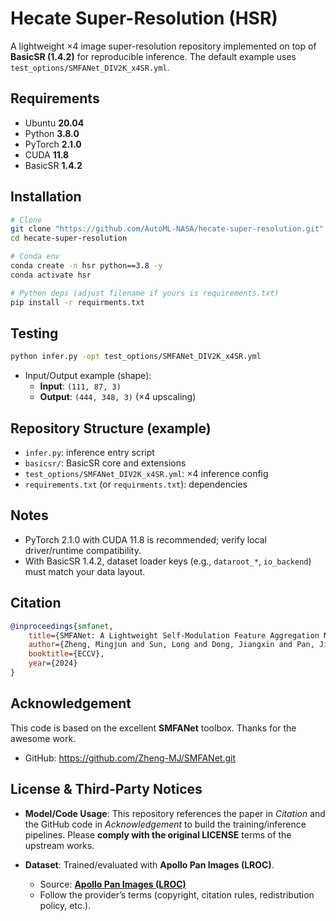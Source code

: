 # Hecate Super-Resolution (HSR)

A lightweight ×4 image super-resolution repository implemented on top of **BasicSR (1.4.2)** for reproducible inference. The default example uses `test_options/SMFANet_DIV2K_x4SR.yml`.

## Requirements

- Ubuntu **20.04**
- Python **3.8.0**
- PyTorch **2.1.0**
- CUDA **11.8**
- BasicSR **1.4.2**

## Installation
```bash
# Clone
git clone "https://github.com/AutoML-NASA/hecate-super-resolution.git"
cd hecate-super-resolution

# Conda env
conda create -n hsr python==3.8 -y
conda activate hsr

# Python deps (adjust filename if yours is requirements.txt)
pip install -r requirments.txt
```

## Testing
```bash
python infer.py -opt test_options/SMFANet_DIV2K_x4SR.yml
```

- Input/Output example (shape):  
  - **Input**: `(111, 87, 3)`  
  - **Output**: `(444, 348, 3)` (×4 upscaling)

## Repository Structure (example)

- `infer.py`: inference entry script  
- `basicsr/`: BasicSR core and extensions  
- `test_options/SMFANet_DIV2K_x4SR.yml`: ×4 inference config  
- `requirements.txt` (or `requirments.txt`): dependencies

## Notes

- PyTorch 2.1.0 with CUDA 11.8 is recommended; verify local driver/runtime compatibility.  
- With BasicSR 1.4.2, dataset loader keys (e.g., `dataroot_*`, `io_backend`) must match your data layout.

## Citation
```bibtex
@inproceedings{smfanet,
    title={SMFANet: A Lightweight Self-Modulation Feature Aggregation Network for Efficient Image Super-Resolution},
    author={Zheng, Mingjun and Sun, Long and Dong, Jiangxin and Pan, Jinshan},
    booktitle={ECCV},
    year={2024}
}
```

## Acknowledgement

This code is based on the excellent **SMFANet** toolbox. Thanks for the awesome work.  
- GitHub: https://github.com/Zheng-MJ/SMFANet.git

## License & Third-Party Notices

- **Model/Code Usage**: This repository references the paper in *Citation* and the GitHub code in *Acknowledgement* to build the training/inference pipelines. Please **comply with the original LICENSE** terms of the upstream works.

- **Dataset**: Trained/evaluated with **Apollo Pan Images (LROC)**.  
  - Source: **[Apollo Pan Images (LROC)](https://data.im-ldi.com)**  
  - Follow the provider’s terms (copyright, citation rules, redistribution policy, etc.).

